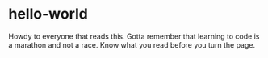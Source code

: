 # hello-world
Howdy to everyone that reads this.  Gotta remember that learning to code is a marathon and not a race.  Know what you read before you turn the page.
